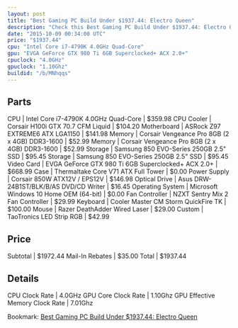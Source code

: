 ```yaml
---
layout: post
title: "Best Gaming PC Build Under $1937.44: Electro Queen"
description: "Check this Best Gaming PC Build Under $1937.44: Electro Queen. CPU: Intel Core i7-4790K 4.0GHz Quad-Core, CPU Cooler: Corsair H100i GTX 70.7 CFM Liquid, Motherboard: ASRoc"
date: "2015-10-09 00:34:00 UTC"
price: "$1937.44"
cpu: "Intel Core i7-4790K 4.0GHz Quad-Core"
gpu: "EVGA GeForce GTX 980 Ti 6GB Superclocked+ ACX 2.0+"
cpuclock: "4.0GHz"
gpuclock: "1.10Ghz"
buildid: "/b/MNhqqs"
---
```


## Parts

CPU | Intel Core i7-4790K 4.0GHz Quad-Core | $359.98
CPU Cooler | Corsair H100i GTX 70.7 CFM Liquid | $104.20
Motherboard | ASRock Z97 EXTREME6 ATX LGA1150 | $141.98
Memory | Corsair Vengeance Pro 8GB (2 x 4GB) DDR3-1600 | $52.99
Memory | Corsair Vengeance Pro 8GB (2 x 4GB) DDR3-1600 | $52.99
Storage | Samsung 850 EVO-Series 250GB 2.5" SSD | $95.45
Storage | Samsung 850 EVO-Series 250GB 2.5" SSD | $95.45
Video Card | EVGA GeForce GTX 980 Ti 6GB Superclocked+ ACX 2.0+ | $668.99
Case | Thermaltake Core V71 ATX Full Tower | $0.00
Power Supply | Corsair 850W ATX12V / EPS12V | $146.98
Optical Drive | Asus DRW-24B1ST/BLK/B/AS DVD/CD Writer | $16.45
Operating System | Microsoft Windows 10 Home OEM (64-bit) | $0.00
Fan Controller | NZXT Sentry Mix 2 Fan Controller | $29.99
Keyboard | Cooler Master CM Storm QuickFire TK | $100.00
Mouse | Razer DeathAdder Wired Laser | $29.00
Custom | TaoTronics LED Strip RGB | $42.99

## Price

Subtotal | $1972.44
Mail-In Rebates | $35.00
Total | $1937.44

## Details

CPU Clock Rate | 4.0GHz
GPU Core Clock Rate | 1.10Ghz
GPU Effective Memory Clock Rate | 7.01Ghz

Bookmark: [Best Gaming PC Build Under $1937.44: Electro Queen](http://pcbuilders.github.io/2015/10/09/best-gaming-pc-build-under-1937-dollars-dot-44-electro-queen/)